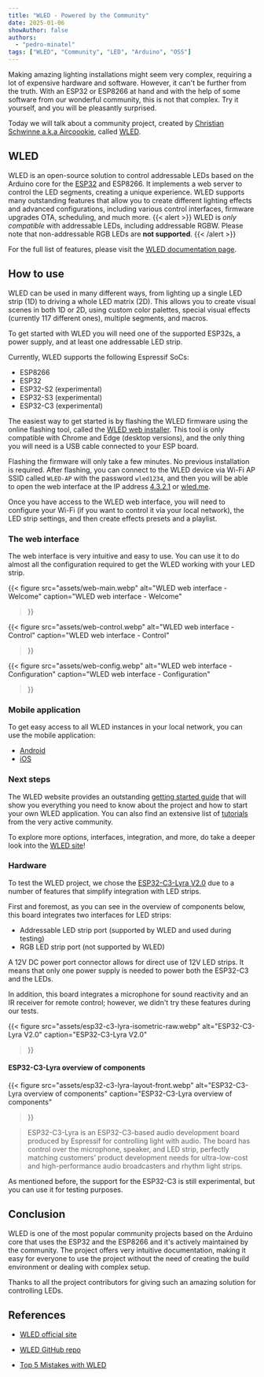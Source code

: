 ```yaml
---
title: "WLED - Powered by the Community"
date: 2025-01-06
showAuthor: false
authors:
  - "pedro-minatel"
tags: ["WLED", "Community", "LED", "Arduino", "OSS"]
---
```


Making amazing lighting installations might seem very complex, requiring a lot of expensive hardware and software. However, it can't be further from the truth. With an ESP32 or ESP8266 at hand and with the help of some software from our wonderful community, this is not that complex. Try it yourself, and you will be pleasantly surprised.

Today we will talk about a community project, created by [Christian Schwinne a.k.a Aircoookie](https://github.com/Aircoookie), called [WLED](https://kno.wled.ge/).

## WLED

WLED is an open-source solution to control addressable LEDs based on the Arduino core for the [ESP32](https://github.com/espressif/arduino-esp32) and ESP8266. It implements a web server to control the LED segments, creating a unique experience. WLED supports many outstanding features that allow you to create different lighting effects and advanced configurations, including various control interfaces, firmware upgrades OTA, scheduling, and much more.
{{< alert >}}
WLED is *only compatible* with addressable LEDs, including addressable RGBW. Please note that non-addressable RGB LEDs are **not supported**.
{{< /alert >}}

For the full list of features, please visit the [WLED documentation page](https://kno.wled.ge/features/effects/).

## How to use

WLED can be used in many different ways, from lighting up a single LED strip (1D) to driving a whole LED matrix (2D). This allows you to create visual scenes in both 1D or 2D, using custom color palettes, special visual effects (currently 117 different ones), multiple segments, and macros.

To get started with WLED you will need one of the supported ESP32s, a power supply, and at least one addressable LED strip.

Currently, WLED supports the following Espressif SoCs:

- ESP8266
- ESP32
- ESP32-S2 (experimental)
- ESP32-S3 (experimental)
- ESP32-C3 (experimental)

The easiest way to get started is by flashing the WLED firmware using the online flashing tool, called the [WLED web installer](https://install.wled.me/). This tool is only compatible with Chrome and Edge (desktop versions), and the only thing you will need is a USB cable connected to your ESP board.

Flashing the firmware will only take a few minutes. No previous installation is required. After flashing, you can connect to the WLED device via Wi-Fi AP SSID called `WLED-AP` with the password `wled1234`, and then you will be able to open the web interface at the IP address [4.3.2.1](http://4.3.2.1) or [wled.me](http://wled.me).

Once you have access to the WLED web interface, you will need to configure your Wi-Fi (if you want to control it via your local network), the LED strip settings, and then create effects presets and a playlist.

### The web interface

The web interface is very intuitive and easy to use. You can use it to do almost all the configuration required to get the WLED working with your LED strip.

{{< figure
    src="assets/web-main.webp"
    alt="WLED web interface - Welcome"
    caption="WLED web interface - Welcome"
>}}

{{< figure
    src="assets/web-control.webp"
    alt="WLED web interface - Control"
    caption="WLED web interface - Control"
>}}

{{< figure
    src="assets/web-config.webp"
    alt="WLED web interface - Configuration"
    caption="WLED web interface - Configuration"
>}}

### Mobile application

To get easy access to all WLED instances in your local network, you can use the mobile application:

- [Android](https://play.google.com/store/apps/details?id=ca.cgagnier.wlednativeandroid)
- [iOS](https://apps.apple.com/us/app/wled-native/id6446207239)

### Next steps

The WLED website provides an outstanding [getting started guide](https://kno.wled.ge/basics/getting-started/) that will show you everything you need to know about the project and how to start your own WLED application. You can also find an extensive list of [tutorials](https://kno.wled.ge/basics/tutorials/) from the very active community.

To explore more options, interfaces, integration, and more, do take a deeper look into the [WLED site](https://kno.wled.ge)!

### Hardware

To test the WLED project, we chose the [ESP32-C3-Lyra V2.0](https://docs.espressif.com/projects/esp-adf/en/latest/design-guide/dev-boards/user-guide-esp32-c3-lyra.html) due to a number of features that simplify integration with LED strips.

First and foremost, as you can see in the overview of components below, this board integrates two interfaces for LED strips:

- Addressable LED strip port (supported by WLED and used during testing)
- RGB LED strip port (not supported by WLED)

A 12V DC power port connector allows for direct use of 12V LED strips. It means that only one power supply is needed to power both the ESP32-C3 and the LEDs.

In addition, this board integrates a microphone for sound reactivity and an IR receiver for remote control; however, we didn't try these features during our tests.

{{< figure
    src="assets/esp32-c3-lyra-isometric-raw.webp"
    alt="ESP32-C3-Lyra V2.0"
    caption="ESP32-C3-Lyra V2.0"
>}}


#### ESP32-C3-Lyra overview of components

{{< figure
    src="assets/esp32-c3-lyra-layout-front.webp"
    alt="ESP32-C3-Lyra overview of components"
    caption="ESP32-C3-Lyra overview of components"
>}}

> ESP32-C3-Lyra is an ESP32-C3-based audio development board produced by Espressif for controlling light with audio. The board has control over the microphone, speaker, and LED strip, perfectly matching customers’ product development needs for ultra-low-cost and high-performance audio broadcasters and rhythm light strips.

As mentioned before, the support for the ESP32-C3 is still experimental, but you can use it for testing purposes.


## Conclusion

WLED is one of the most popular community projects based on the Arduino core that uses the ESP32 and the ESP8266 and it's actively maintained by the community. The project offers very intuitive documentation, making it easy for everyone to use the project without the need of creating the build environment or dealing with complex setup.

Thanks to all the project contributors for giving such an amazing solution for controlling LEDs.

## References

- [WLED official site](https://kno.wled.ge)
- [WLED GitHub repo](https://github.com/Aircoookie/WLED)

- [Top 5 Mistakes with WLED](https://kno.wled.ge/basics/top5_mistakes/)
